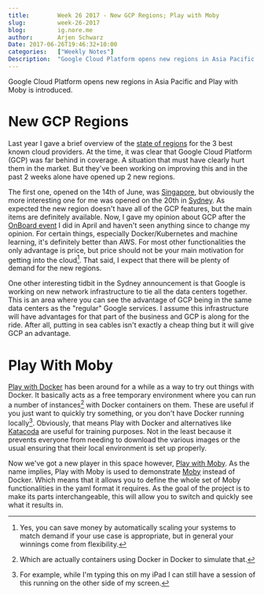 ```yaml
---
title:        Week 26 2017 - New GCP Regions; Play with Moby
slug:         week-26-2017
blog:         ig.nore.me  
author:       Arjen Schwarz  
Date: 2017-06-26T19:46:32+10:00  
categories:   ["Weekly Notes"]
Description:  "Google Cloud Platform opens new regions in Asia Pacific and Play with Moby is introduced."
---
```


Google Cloud Platform opens new regions in Asia Pacific and Play with Moby is introduced.

# New GCP Regions

Last year I gave a brief overview of the [state of regions](/weekly-notes/week-51-2016/) for the 3 best known cloud providers. At the time, it was clear that Google Cloud Platform (GCP) was far behind in coverage. A situation that must have clearly hurt them in the market. But they've been working on improving this and in the past 2 weeks alone have opened up 2 new regions.

The first one, opened on the 14th of June, was [Singapore](https://cloudplatform.googleblog.com/2017/06/Google-Cloud-Platform-comes-to-Singapore.html), but obviously the more interesting one for me was opened on the 20th in [Sydney](https://cloudplatform.googleblog.com/2017/06/Google-Cloud-Region-in-Sydney.html). As expected the new region doesn't have all of the GCP features, but the main items are definitely available. Now, I gave my opinion about GCP after the [OnBoard event](/2017/04/google-cloud-onboard/) I did in April and haven't seen anything since to change my opinion. For certain things, especially Docker/Kubernetes and machine learning, it's definitely better than AWS. For most other functionalities the only advantage is price, but price should not be your main motivation for getting into the cloud[^1]. That said, I expect that there will be plenty of demand for the new regions.

One other interesting tidbit in the Sydney announcement is that Google is working on new network infrastructure to tie all the data centers together. This is an area where you can see the advantage of GCP being in the same data centers as the "regular" Google services. I assume this infrastructure will have advantages for that part of the business and GCP is along for the ride. After all, putting in sea cables isn't exactly a cheap thing but it will give GCP an advantage.

# Play With Moby

[Play with Docker](http://play-with-docker.com) has been around for a while as a way to try out things with Docker. It basically acts as a free temporary environment where you can run a number of instances[^2] with Docker containers on them. These are useful if you just want to quickly try something, or you don't have Docker running locally[^3]. Obviously, that means Play with Docker and alternatives like [Katacoda](https://katacoda.com) are useful for training purposes. Not in the least because it prevents everyone from needing to download the various images or the usual ensuring that their local environment is set up properly.

Now we've got a new player in this space however, [Play with Moby](http://play-with-moby.com/). As the name implies, Play with Moby is used to demonstrate [Moby](http://mobyproject.org) instead of Docker. Which means that it allows you to define the whole set of Moby functionalities in the yaml format it requires. As the goal of the project is to make its parts interchangeable, this will allow you to switch and quickly see what it results in.

[^1]:	Yes, you can save money by automatically scaling your systems to match demand if your use case is appropriate, but in general your winnings come from flexibility.

[^2]:	Which are actually containers using Docker in Docker to simulate that.

[^3]:	For example, while I'm typing this on my iPad I can still have a session of this running on the other side of my screen.
